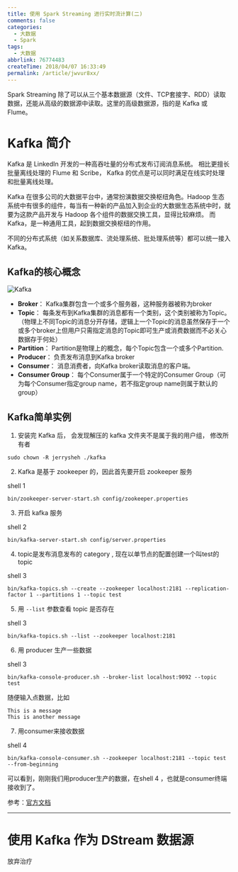 ```yaml
---
title: 使用 Spark Streaming 进行实时流计算(二)
comments: false
categories:
  - 大数据
  - Spark
tags:
  - 大数据
abbrlink: 76774483
createTime: 2018/04/07 16:33:49
permalink: /article/jwvur8xx/
---
```



Spark Streaming 除了可以从三个基本数据源（文件、TCP套接字、RDD）读取数据，还能从高级的数据源中读取。这里的高级数据源，指的是 Kafka 或 Flume。

<!-- more -->

# Kafka 简介

Kafka 是 LinkedIn 开发的一种高吞吐量的分布式发布订阅消息系统。 相比更擅长批量离线处理的 Flume 和 Scribe， Kafka 的优点是可以同时满足在线实时处理和批量离线处理。

Kafka 在很多公司的大数据平台中，通常扮演数据交换枢纽角色。Hadoop 生态系统中有很多的组件，每当有一种新的产品加入到企业的大数据生态系统中时，就要为这款产品开发与 Hadoop 各个组件的数据交换工具，显得比较麻烦。 而 Kafka，是一种通用工具，起到数据交换枢纽的作用。

不同的分布式系统（如关系数据库、流处理系统、批处理系统等）都可以统一接入 Kafka。

## Kafka的核心概念

![Kafka](https://kafka.apache.org/11/images/kafka-apis.png)



- **Broker**： Kafka集群包含一个或多个服务器，这种服务器被称为broker
- **Topic**： 每条发布到Kafka集群的消息都有一个类别，这个类别被称为Topic。（物理上不同Topic的消息分开存储，逻辑上一个Topic的消息虽然保存于一个或多个broker上但用户只需指定消息的Topic即可生产或消费数据而不必关心数据存于何处）
- **Partition**： Partition是物理上的概念，每个Topic包含一个或多个Partition.
- **Producer**： 负责发布消息到Kafka broker
- **Consumer**： 消息消费者，向Kafka broker读取消息的客户端。
- **Consumer Group**： 每个Consumer属于一个特定的Consumer Group（可为每个Consumer指定group name，若不指定group name则属于默认的group）

## Kafka简单实例

1. 安装完 Kafka 后， 会发现解压的 kafka 文件夹不是属于我的用户组， 修改所有者

```
sudo chown -R jerrysheh ./kafka
```

2. Kafka 是基于 zookeeper 的，因此首先要开启 zookeeper 服务

shell 1
```
bin/zookeeper-server-start.sh config/zookeeper.properties
```

3. 开启 kafka 服务

shell 2
```
bin/kafka-server-start.sh config/server.properties
```

4. topic是发布消息发布的 category , 现在以单节点的配置创建一个叫test的topic

shell 3
```
bin/kafka-topics.sh --create --zookeeper localhost:2181 --replication-factor 1 --partitions 1 --topic test
```

5. 用 `--list` 参数查看 topic 是否存在

shell 3
```
bin/kafka-topics.sh --list --zookeeper localhost:2181  
```

6. 用 producer 生产一些数据

shell 3
```
bin/kafka-console-producer.sh --broker-list localhost:9092 --topic test
```

随便输入点数据，比如

```
This is a message
This is another message
```

7. 用consumer来接收数据

shell 4
```
bin/kafka-console-consumer.sh --zookeeper localhost:2181 --topic test --from-beginning
```

可以看到，刚刚我们用producer生产的数据，在shell 4 ，也就是consumer终端接收到了。

参考：[官方文档](https://kafka.apache.org/quickstart)

---

# 使用 Kafka 作为 DStream 数据源

放弃治疗
